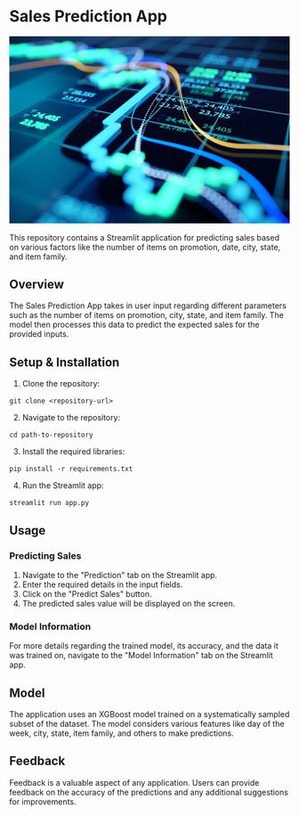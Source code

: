 # Sales Prediction App

![Sales Prediction App](Image/trends.png)


This repository contains a Streamlit application for predicting sales based on various factors like the number of items on promotion, date, city, state, and item family.

## Overview

The Sales Prediction App takes in user input regarding different parameters such as the number of items on promotion, city, state, and item family. The model then processes this data to predict the expected sales for the provided inputs.

## Setup & Installation

1. Clone the repository:
```
git clone <repository-url>
```

2. Navigate to the repository:
```
cd path-to-repository
```

3. Install the required libraries:
```
pip install -r requirements.txt
```

4. Run the Streamlit app:
```
streamlit run app.py
```

## Usage

### Predicting Sales

1. Navigate to the "Prediction" tab on the Streamlit app.
2. Enter the required details in the input fields.
3. Click on the "Predict Sales" button.
4. The predicted sales value will be displayed on the screen.

### Model Information

For more details regarding the trained model, its accuracy, and the data it was trained on, navigate to the "Model Information" tab on the Streamlit app.

## Model

The application uses an XGBoost model trained on a systematically sampled subset of the dataset. The model considers various features like day of the week, city, state, item family, and others to make predictions.

## Feedback

Feedback is a valuable aspect of any application. Users can provide feedback on the accuracy of the predictions and any additional suggestions for improvements.





